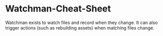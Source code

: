 # Watchman-Cheat-Sheet
Watchman exists to watch files and record when they change. It can also trigger actions (such as rebuilding assets) when matching files change.
